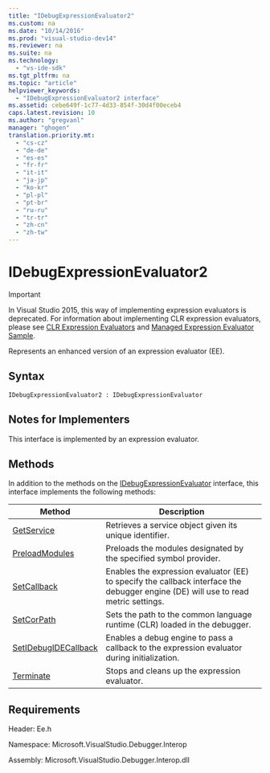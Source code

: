 ```yaml
---
title: "IDebugExpressionEvaluator2"
ms.custom: na
ms.date: "10/14/2016"
ms.prod: "visual-studio-dev14"
ms.reviewer: na
ms.suite: na
ms.technology: 
  - "vs-ide-sdk"
ms.tgt_pltfrm: na
ms.topic: "article"
helpviewer_keywords: 
  - "IDebugExpressionEvaluator2 interface"
ms.assetid: cebe649f-1c77-4d33-854f-30d4f00eceb4
caps.latest.revision: 10
ms.author: "gregvanl"
manager: "ghogen"
translation.priority.mt: 
  - "cs-cz"
  - "de-de"
  - "es-es"
  - "fr-fr"
  - "it-it"
  - "ja-jp"
  - "ko-kr"
  - "pl-pl"
  - "pt-br"
  - "ru-ru"
  - "tr-tr"
  - "zh-cn"
  - "zh-tw"
---
```

# IDebugExpressionEvaluator2
> [!IMPORTANT]
>  In Visual Studio 2015, this way of implementing expression evaluators is deprecated. For information about implementing CLR expression evaluators, please see [CLR Expression Evaluators](https://github.com/Microsoft/ConcordExtensibilitySamples/wiki/CLR-Expression-Evaluators) and [Managed Expression Evaluator Sample](https://github.com/Microsoft/ConcordExtensibilitySamples/wiki/Managed-Expression-Evaluator-Sample).  
  
 Represents an enhanced version of an expression evaluator (EE).  
  
## Syntax  
  
```  
IDebugExpressionEvaluator2 : IDebugExpressionEvaluator  
```  
  
## Notes for Implementers  
 This interface is implemented by an expression evaluator.  
  
## Methods  
 In addition to the methods on the [IDebugExpressionEvaluator](../extensibility/idebugexpressionevaluator.md) interface, this interface implements the following methods:  
  
|Method|Description|  
|------------|-----------------|  
|[GetService](../extensibility/idebugexpressionevaluator2--getservice.md)|Retrieves a service object given its unique identifier.|  
|[PreloadModules](../extensibility/idebugexpressionevaluator2--preloadmodules.md)|Preloads the modules designated by the specified symbol provider.|  
|[SetCallback](../extensibility/idebugexpressionevaluator2--setcallback.md)|Enables the expression evaluator (EE) to specify the callback interface the debugger engine (DE) will use to read metric settings.|  
|[SetCorPath](../extensibility/idebugexpressionevaluator2--setcorpath.md)|Sets the path to the common language runtime (CLR) loaded in the debugger.|  
|[SetIDebugIDECallback](../extensibility/idebugexpressionevaluator2--setidebugidecallback.md)|Enables a debug engine to pass a callback to the expression evaluator during initialization.|  
|[Terminate](../extensibility/idebugexpressionevaluator2--terminate.md)|Stops and cleans up the expression evaluator.|  
  
## Requirements  
 Header: Ee.h  
  
 Namespace: Microsoft.VisualStudio.Debugger.Interop  
  
 Assembly: Microsoft.VisualStudio.Debugger.Interop.dll